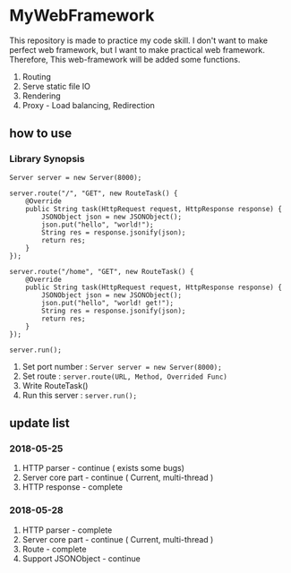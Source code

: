 # MyWebFramework

This repository is made to practice my code skill. I don't want to make perfect web framework, but I want to make practical web framework. Therefore, This web-framework will be added some functions.

1. Routing
2. Serve static file IO
3. Rendering
4. Proxy - Load balancing, Redirection

## how to use 

### Library Synopsis
```
Server server = new Server(8000);

server.route("/", "GET", new RouteTask() {
    @Override
    public String task(HttpRequest request, HttpResponse response) {
        JSONObject json = new JSONObject();
        json.put("hello", "world!");
        String res = response.jsonify(json);
        return res;
    }
});

server.route("/home", "GET", new RouteTask() {
    @Override
    public String task(HttpRequest request, HttpResponse response) {
        JSONObject json = new JSONObject();
        json.put("hello", "world! get!");
        String res = response.jsonify(json);
        return res;
    }
});

server.run();
```

1. Set port number : ```Server server = new Server(8000);```
2. Set route : ```server.route(URL, Method, Overrided Func)```
3. Write RouteTask()
4. Run this server : ```server.run();```


## update list

### 2018-05-25

1. HTTP parser - continue ( exists some bugs)
2. Server core part - continue ( Current, multi-thread )
3. HTTP response - complete


###  2018-05-28

1. HTTP parser - complete
2. Server core part - continue ( Current, multi-thread )
3. Route - complete
4. Support JSONObject - continue
